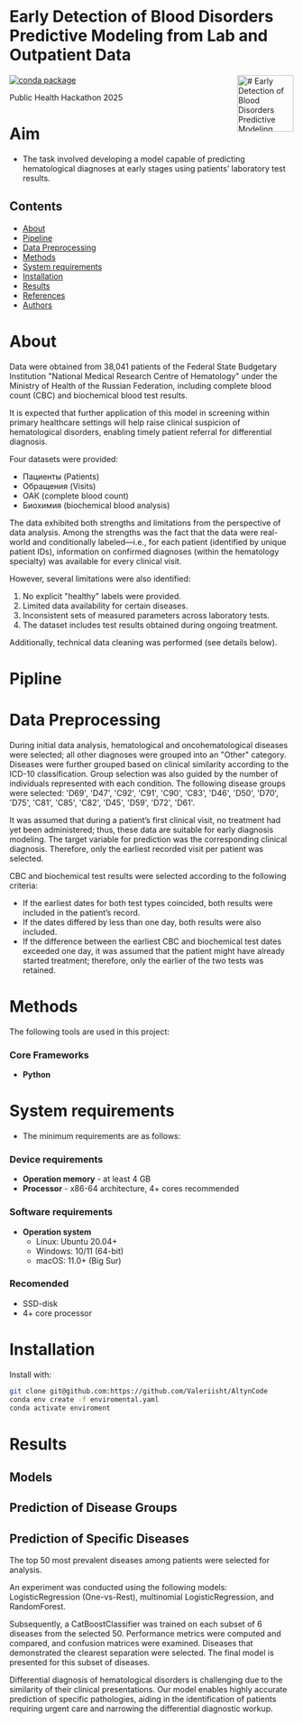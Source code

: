 # Early Detection of Blood Disorders Predictive Modeling from Lab and Outpatient Data

<img align=right src="https://spaces-cdn.clipsafari.com/0sy12l8yao55bk3gzl4ad1ox6fs5" alt="# Early Detection of Blood Disorders Predictive Modeling from Lab and Outpatient Data" width="100"/>

[![conda package](https://github.com/Valeriisht/eRNAi_project/actions/workflows/conda.yml/badge.svg)](https://github.com/Valeriisht/eRNAi_project/actions/workflows/conda.yaml?label=build)

Public Health Hackathon 2025

# **Aim**

- The task involved developing a model capable of predicting hematological diagnoses at early stages using patients’ laboratory test results.

## Contents
- [About](#About)
- [Pipeline](#Pipeline)
- [Data Preprocessing](#Data-Preprocessing)
- [Methods](#Methods)
- [System requirements](#System-requirements)
- [Installation](#Installation)
- [Results](#Results)
- [References](#References)
- [Authors](#Authors)

# **About** 

Data were obtained from 38,041 patients of the Federal State Budgetary Institution "National Medical Research Centre of Hematology" under the Ministry of Health of the Russian Federation, including complete blood count (CBC) and biochemical blood test results.

It is expected that further application of this model in screening within primary healthcare settings will help raise clinical suspicion of hematological disorders, enabling timely patient referral for differential diagnosis.

Four datasets were provided:
- Пациенты (Patients)  
- Обращения (Visits)  
- ОАК (complete blood count)  
- Биохимия (biochemical blood analysis)

The data exhibited both strengths and limitations from the perspective of data analysis. Among the strengths was the fact that the data were real-world and conditionally labeled—i.e., for each patient (identified by unique patient IDs), information on confirmed diagnoses (within the hematology specialty) was available for every clinical visit.

However, several limitations were also identified:
1. No explicit "healthy" labels were provided.  
2. Limited data availability for certain diseases.  
3. Inconsistent sets of measured parameters across laboratory tests.  
4. The dataset includes test results obtained during ongoing treatment.

Additionally, technical data cleaning was performed (see details below).

# **Pipline** 


# **Data Preprocessing**

During initial data analysis, hematological and oncohematological diseases were selected; all other diagnoses were grouped into an "Other" category. Diseases were further grouped based on clinical similarity according to the ICD-10 classification. Group selection was also guided by the number of individuals represented with each condition. The following disease groups were selected: 'D69', 'D47', 'C92', 'C91', 'C90', 'C83', 'D46', 'D50', 'D70', 'D75', 'C81', 'C85', 'C82', 'D45', 'D59', 'D72', 'D61'.

It was assumed that during a patient’s first clinical visit, no treatment had yet been administered; thus, these data are suitable for early diagnosis modeling. The target variable for prediction was the corresponding clinical diagnosis. Therefore, only the earliest recorded visit per patient was selected.

CBC and biochemical test results were selected according to the following criteria:
- If the earliest dates for both test types coincided, both results were included in the patient’s record.  
- If the dates differed by less than one day, both results were also included.  
- If the difference between the earliest CBC and biochemical test dates exceeded one day, it was assumed that the patient might have already started treatment; therefore, only the earlier of the two tests was retained.


# **Methods**

The following tools are used in this project: 

### Core Frameworks
- **Python**
 

# System requirements

- The minimum requirements are as follows:

### Device requirements

- **Operation memory** - at least 4 GB
- **Processor** - x86-64 architecture,  4+ cores recommended

### Software requirements

- **Operation system**
  - Linux: Ubuntu 20.04+
  - Windows: 10/11 (64-bit)
  - macOS: 11.0+ (Big Sur)

### Recomended 

- SSD-disk
- 4+ core processor


# Installation

Install with:

```sh
git clone git@github.com:https://github.com/Valeriisht/AltynCode
conda env create -f enviromental.yaml
conda activate enviroment
```

# Results

## Models

## Prediction of Disease Groups



## Prediction of Specific Diseases

The top 50 most prevalent diseases among patients were selected for analysis.

An experiment was conducted using the following models: LogisticRegression (One-vs-Rest), multinomial LogisticRegression, and RandomForest.

Subsequently, a CatBoostClassifier was trained on each subset of 6 diseases from the selected 50. Performance metrics were computed and compared, and confusion matrices were examined. Diseases that demonstrated the clearest separation were selected. The final model is presented for this subset of diseases.

Differential diagnosis of hematological disorders is challenging due to the similarity of their clinical presentations. Our model enables highly accurate prediction of specific pathologies, aiding in the identification of patients requiring urgent care and narrowing the differential diagnostic workup.
